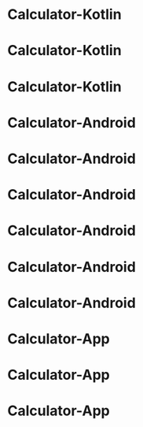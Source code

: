 # Calculator-Kotlin
# Calculator-Kotlin
# Calculator-Kotlin
# Calculator-Android
# Calculator-Android
# Calculator-Android
# Calculator-Android
# Calculator-Android
# Calculator-Android
# Calculator-App
# Calculator-App
# Calculator-App
